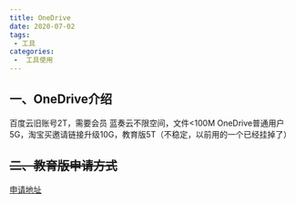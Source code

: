 ```yaml
---
title: OneDrive
date: 2020-07-02
tags:
 - 工具
categories:
 -  工具使用
---
```



## 一、OneDrive介绍
百度云旧账号2T，需要会员
蓝奏云不限空间，文件<100M
OneDrive普通用户5G，淘宝买邀请链接升级10G，教育版5T（不稳定，以前用的一个已经挂掉了）



## ~~二、教育版申请方式~~
[申请地址](http://od.obagg.com)
